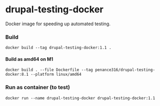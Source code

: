 # drupal-testing-docker

Docker image for speeding up automated testing.

### Build

`docker build --tag drupal-testing-docker:1.1 .`

#### Build as amd64 on M1

`docker build . --file Dockerfile --tag penance316/drupal-testing-docker:8.1 --platform linux/amd64`

### Run as container (to test)

`docker run --name drupal-testing-docker drupal-testing-docker:1.1`
